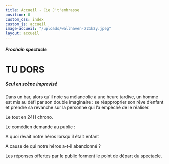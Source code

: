 ```yaml
---
title: Accueil - Cie J't'embrasse
position: 0
custom_css: index
custom_js: accueil
image-accueil: "/uploads/wallhaven-721k2y.jpeg"
layout: accueil
---
```


##### Prochain spectacle

# TU DORS

##### Seul en scène improvisé

Dans un bar, alors qu'il noie sa mélancolie à une heure tardive, un homme est mis au défi par son double imaginaire : se réapproprier son rêve d’enfant et prendre sa revanche sur la personne qui l’a empêché de le réaliser.

Le tout en 24H chrono.

Le comédien demande au public :

A quoi rêvait notre héros lorsqu'il était enfant

A cause de qui notre héros a-t-il abandonné ?

Les réponses offertes par le public forment le point de départ du spectacle.

